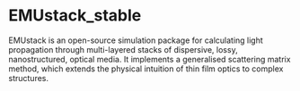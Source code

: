 EMUstack_stable
===============

EMUstack is an open-source simulation package for calculating light propagation through multi-layered stacks of dispersive, lossy, nanostructured, optical media. It implements a generalised scattering matrix method, which extends the physical intuition of thin film optics to complex structures.
